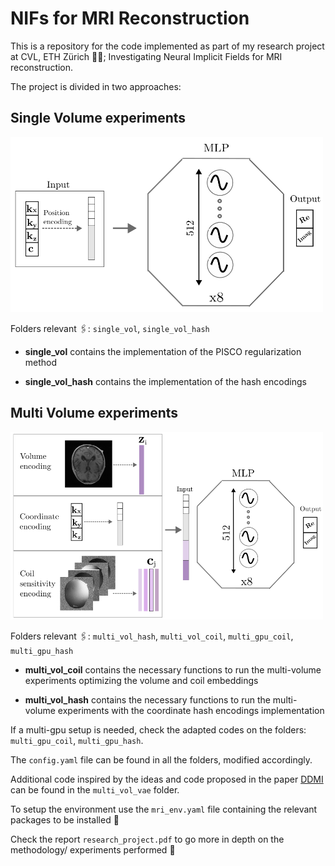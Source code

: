 # NIFs for MRI Reconstruction

This is a repository for the code implemented as part of my research project at CVL, ETH Zürich 👩‍💻; Investigating Neural Implicit Fields for MRI reconstruction.

The project is divided in two approaches:

## Single Volume experiments

<img src="imgs/single_vol_model.png" alt="Single Volume pipeline" width="500" height="280">

  
Folders relevant 🖇️: `single_vol`, `single_vol_hash`

- **single_vol** contains the implementation of the PISCO regularization method 

- **single_vol_hash** contains the implementation of the hash encodings  

## Multi Volume experiments

<img src="imgs/multivol_model.png" alt="Multi Volume pipeline" width="500" height="300">

  
Folders relevant 🖇️: `multi_vol_hash`, `multi_vol_coil`, `multi_gpu_coil`, `multi_gpu_hash`

- **multi_vol_coil** contains the necessary functions to run the multi-volume experiments optimizing the volume and coil embeddings

- **multi_vol_hash** contains the necessary functions to run the multi-volume experiments with the coordinate hash encodings implementation

If a multi-gpu setup is needed, check the adapted codes on the folders: `multi_gpu_coil`, `multi_gpu_hash`.

The `config.yaml` file can be found in all the folders, modified accordingly.

Additional code inspired by the ideas and code proposed in the paper [DDMI](https://arxiv.org/html/2401.12517#:~:text=To%20address%20this%20limitation%2C%20we%20propose%20D%20omain-agnostic,adaptive%20positional%20embeddings%20instead%20of%20neural%20networks%E2%80%99%20weights) can be found in the `multi_vol_vae` folder.

 
To setup the environment use the `mri_env.yaml` file containing the relevant packages to be installed 🚀

Check the report `research_project.pdf` to go more in depth on the methodology/ experiments performed 🔎

